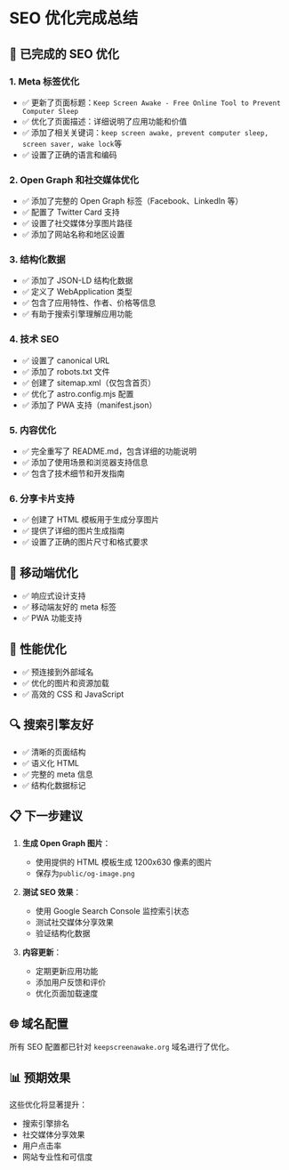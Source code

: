 # SEO 优化完成总结

## 🎯 已完成的 SEO 优化

### 1. Meta 标签优化

- ✅ 更新了页面标题：`Keep Screen Awake - Free Online Tool to Prevent Computer Sleep`
- ✅ 优化了页面描述：详细说明了应用功能和价值
- ✅ 添加了相关关键词：`keep screen awake, prevent computer sleep, screen saver, wake lock`等
- ✅ 设置了正确的语言和编码

### 2. Open Graph 和社交媒体优化

- ✅ 添加了完整的 Open Graph 标签（Facebook、LinkedIn 等）
- ✅ 配置了 Twitter Card 支持
- ✅ 设置了社交媒体分享图片路径
- ✅ 添加了网站名称和地区设置

### 3. 结构化数据

- ✅ 添加了 JSON-LD 结构化数据
- ✅ 定义了 WebApplication 类型
- ✅ 包含了应用特性、作者、价格等信息
- ✅ 有助于搜索引擎理解应用功能

### 4. 技术 SEO

- ✅ 设置了 canonical URL
- ✅ 添加了 robots.txt 文件
- ✅ 创建了 sitemap.xml（仅包含首页）
- ✅ 优化了 astro.config.mjs 配置
- ✅ 添加了 PWA 支持（manifest.json）

### 5. 内容优化

- ✅ 完全重写了 README.md，包含详细的功能说明
- ✅ 添加了使用场景和浏览器支持信息
- ✅ 包含了技术细节和开发指南

### 6. 分享卡片支持

- ✅ 创建了 HTML 模板用于生成分享图片
- ✅ 提供了详细的图片生成指南
- ✅ 设置了正确的图片尺寸和格式要求

## 📱 移动端优化

- ✅ 响应式设计支持
- ✅ 移动端友好的 meta 标签
- ✅ PWA 功能支持

## 🚀 性能优化

- ✅ 预连接到外部域名
- ✅ 优化的图片和资源加载
- ✅ 高效的 CSS 和 JavaScript

## 🔍 搜索引擎友好

- ✅ 清晰的页面结构
- ✅ 语义化 HTML
- ✅ 完整的 meta 信息
- ✅ 结构化数据标记

## 📋 下一步建议

1. **生成 Open Graph 图片**：

   - 使用提供的 HTML 模板生成 1200x630 像素的图片
   - 保存为`public/og-image.png`

2. **测试 SEO 效果**：

   - 使用 Google Search Console 监控索引状态
   - 测试社交媒体分享效果
   - 验证结构化数据

3. **内容更新**：
   - 定期更新应用功能
   - 添加用户反馈和评价
   - 优化页面加载速度

## 🌐 域名配置

所有 SEO 配置都已针对 `keepscreenawake.org` 域名进行了优化。

## 📊 预期效果

这些优化将显著提升：

- 搜索引擎排名
- 社交媒体分享效果
- 用户点击率
- 网站专业性和可信度
